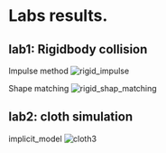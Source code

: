 # Labs results.
## lab1: Rigidbody collision
Impulse method
![rigid_impulse](https://github.com/lyk-ohlyk/games103_labs/assets/18349598/624eee4d-67e8-4d26-be22-48050bfec4e9)

Shape matching
![rigid_shap_matching](https://github.com/lyk-ohlyk/games103_labs/assets/18349598/5aadb03b-d518-46f5-a515-95965dd531fd)

## lab2: cloth simulation
implicit_model
![cloth3](https://github.com/lyk-ohlyk/games103_labs/assets/18349598/9d1e7d2c-63c3-48b1-9a08-1e37ee371fce)
